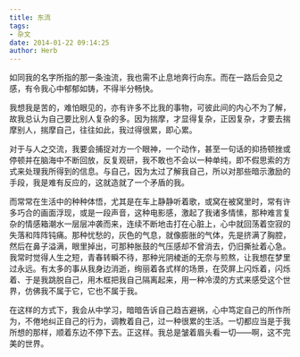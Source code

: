 ```yaml
---
title: 东流
tags:
- 杂文
date: 2014-01-22 09:14:25
author: Herb
---
```


如同我的名字所指的那一条浊流，我也需不止息地奔行向东。而在一路后会见之感，有令我心中郁郁如铸，不得半分畅快。

我想我是苦的，难怕眼见的，亦有许多不比我的事物，可彼此间的内心不为了解，故我总认为自己要比别人复杂的多。因为揣摩，才显得复杂，正因复杂，才要去揣摩别人，揣摩自己，往往如此，我过得很累，即心累。

对于与人之交流，我要会捕捉对方一个眼神，一个动作，甚至一句话的抑扬顿挫或停顿并在脑海中不断回放，反复观研，我不敢也不会以一种单纯，即不假思索的方式来处理我所得到的信息。与自己，因为太过了解我自己，所以对那些暗示激励的手段，我是难有反应的，这就造就了一个矛盾的我。

而常常在生活中的种种体悟，尤其是在车上静静听着歌，或窝在被窝里时，常有许多巧合的画面浮现，或是一段声音，这种电影感，激起了我诸多情愫，那种难言复杂的情感箱潮水一层层冲袭而来，连续不断地击打在心脏上，心中就回荡着空寂的失落和阵阵钝痛。那种忧愁的，灰色的气息，就像膨胀的气体，先是挤满了胸腔，然后在鼻子溢满，眼里掉出，可那种胀鼓的气压感却不曾消去，仍旧撕扯着心急。我常时觉得人生之短，青春转瞬不待，那种光阴棱逝的无奈与煎熬，让我想在梦里过永远。有太多的事从我身边消逝，绚丽着各式样的场景，在荧屏上闪烁着，闪烁着、于是我跳脱自己，用木框把我自己隔离起来，用一种冷漠的方式来感受这个世界，仿佛我不属于它，它也不属于我。

在这样的方式下，我会从中学习，暗暗告诉自己趋吉避祸，心中笃定自己的所作所为，不倦地纠正自己的行为，调教着自己，过一种很累的生活。一切都应当是于我所想的那样，顺着东边不停下去。正这样。我总是皱着眉头看一切——啊，这不完美的世界。
